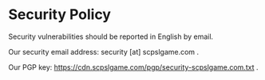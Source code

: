 # Security Policy



Security vulnerabilities should be reported in English by email.



Our security email address: security [at] scpslgame.com .



Our PGP key: https://cdn.scpslgame.com/pgp/security-scpslgame.com.txt .



